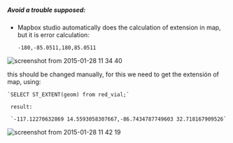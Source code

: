 
##### Avoid a trouble supposed:

- Mapbox studio automatically does the calculation of extension in map, but it is error calculation:

	`-180,-85.0511,180,85.0511`

![screenshot from 2015-01-28 11 34 40](https://cloud.githubusercontent.com/assets/1152236/5942027/e3e92714-a6e2-11e4-92fc-23bfbab89b45.png)

this should be changed manually, for this we need to get the extensión of map, using:

	`SELECT ST_EXTENT(geom) from red_vial;`

	 result:

	 `-117.12270632869 14.5593058307667,-86.7434787749603 32.718167909526`
	 
![screenshot from 2015-01-28 11 42 19](https://cloud.githubusercontent.com/assets/1152236/5942028/e413fc6e-a6e2-11e4-882b-631d6b89bae7.png)